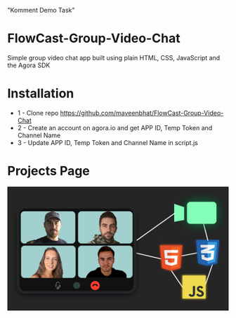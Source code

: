"Komment Demo Task"
# FlowCast-Group-Video-Chat
Simple group video chat app built using plain HTML, CSS, JavaScript and the Agora SDK

# Installation
* 1 - Clone repo https://github.com/maveenbhat/FlowCast-Group-Video-Chat
* 2 - Create an account on agora.io and get APP ID, Temp Token and Channel Name
* 3 - Update APP ID, Temp Token and Channel Name in script.js


# Projects Page
<img src="./coverpic.jpeg">  
